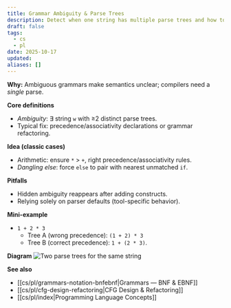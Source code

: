 ```yaml
---
title: Grammar Ambiguity & Parse Trees
description: Detect when one string has multiple parse trees and how to resolve ambiguity.
draft: false
tags:
  - cs
  - pl
date: 2025-10-17
updated:
aliases: []
---
```

**Why:** Ambiguous grammars make semantics unclear; compilers need a *single* parse.

**Core definitions**
- *Ambiguity*: ∃ string `w` with ≥2 distinct parse trees.
- Typical fix: precedence/associativity declarations or grammar refactoring.

**Idea (classic cases)**
- Arithmetic: ensure `*` > `+`, right precedence/associativity rules.
- *Dangling else*: force `else` to pair with nearest unmatched `if`.

**Pitfalls**
- Hidden ambiguity reappears after adding constructs.
- Relying solely on parser defaults (tool-specific behavior).

**Mini-example**
- `1 + 2 * 3`  
  - Tree A (wrong precedence): `(1 + 2) * 3`  
  - Tree B (correct precedence): `1 + (2 * 3)`.

**Diagram**
  ![Two parse trees for the same string](/cs/pl/assets/ambiguity-two-parses.svg)

**See also**
- [[cs/pl/grammars-notation-bnfebnf|Grammars — BNF & EBNF]]
- [[cs/pl/cfg-design-refactoring|CFG Design & Refactoring]]
- [[cs/pl/index|Programming Language Concepts]]